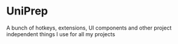 # UniPrep
A bunch of hotkeys, extensions, UI components and other project independent things I use for all my projects
